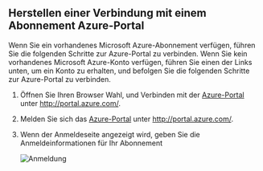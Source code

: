 
<!--
includes/sql-database-include-getting-started-v12portal-gettings-an-account.md

Latest Freshness check:  2016-04-11 , carlrab.

As of circa 2016-04-11, the following topics might include this include:
articles/sql-database/sql-database-get-started-tutorial.md

## Connecting to the Azure Portal with a subscription

-->
## <a name="connecting-to-the-azure-portal-with-a-subscription"></a>Herstellen einer Verbindung mit einem Abonnement Azure-Portal

Wenn Sie ein vorhandenes Microsoft Azure-Abonnement verfügen, führen Sie die folgenden Schritte zur Azure-Portal zu verbinden. Wenn Sie kein vorhandenes Microsoft Azure-Konto verfügen, führen Sie einen der Links unten, um ein Konto zu erhalten, und befolgen Sie die folgenden Schritte zur Azure-Portal zu verbinden.

1. Öffnen Sie Ihren Browser Wahl, und Verbinden mit der [Azure-Portal](https://portal.azure.com/) unter http://portal.azure.com/.

1. Melden Sie sich das [Azure-Portal](https://portal.azure.com/) unter http://portal.azure.com/.

2. Wenn der Anmeldeseite angezeigt wird, geben Sie die Anmeldeinformationen für Ihr Abonnement

   ![Anmeldung][1]

<!-- Image references. -->

[1]: ./media/sql-database-getting-started-tutorial/login.png




<!--

-->
